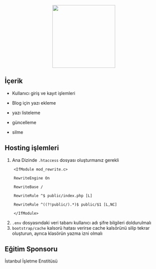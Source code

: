 <p align="center"><img src="https://res.cloudinary.com/dtfbvvkyp/image/upload/v1566331377/laravel-logolockup-cmyk-red.svg" width="200"></p>

## İçerik

- Kullanıcı giriş ve kayıt işlemleri

- Blog için yazı ekleme

- yazı listeleme

- güncelleme

- silme

## Hosting işlemleri

1. Ana Dizinde ```.htaccess``` dosyası oluşturmanız gerekli
```
    <IfModule mod_rewrite.c>
    
    RewriteEngine On
    
    RewriteBase /
    
    RewriteRule ^$ public/index.php [L]
    
    RewriteRule ^((?!public/).*)$ public/$1 [L,NC]
    
    </IfModule>
   ``` 
2. ```.env``` dosyasındaki veri tabanı kullanıcı adı şifre bilgileri doldurulmalı
3. ```bootstrap/cache``` kalsorü hatası verirse cache kalsörünü silip tekrar oluşturun, ayrıca klasörün yazma izni olmalı  

## Eğitim Sponsoru
İstanbul İşletme Enstitüsü
